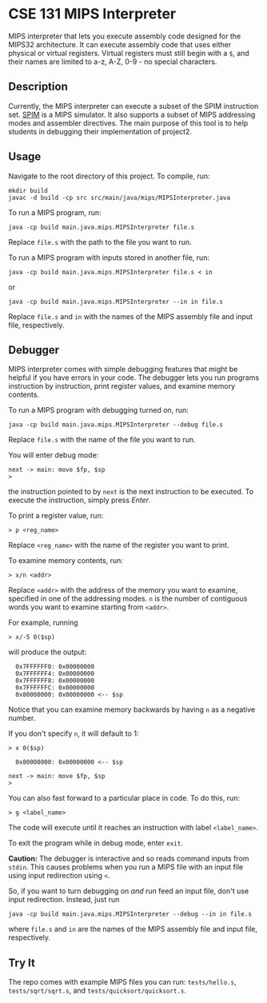 # CSE 131 MIPS Interpreter

MIPS interpreter that lets you execute assembly code designed for the MIPS32 architecture.
It can execute assembly code that uses either physical or virtual registers. Virtual registers must still begin with a `$`, and their names are limited to a-z, A-Z, 0-9 - no special characters.

## Description
Currently, the MIPS interpreter can execute a subset of the SPIM instruction set. [SPIM](https://en.wikipedia.org/wiki/SPIM#targetText=SPIM%20is%20a%20MIPS%20processor,the%20University%20of%20Wisconsin%E2%80%93Madison.) is a MIPS simulator. It also supports a subset of MIPS addressing modes and assembler directives. The main purpose of this tool is to help students in debugging their implementation of project2.

## Usage
Navigate to the root directory of this project. To compile, run:

```
mkdir build
javac -d build -cp src src/main/java/mips/MIPSInterpreter.java
```

To run a MIPS program, run:

```
java -cp build main.java.mips.MIPSInterpreter file.s
```

Replace `file.s` with the path to the file you want to run.

To run a MIPS program with inputs stored in another file, run:

```
java -cp build main.java.mips.MIPSInterpreter file.s < in
```

or

```
java -cp build main.java.mips.MIPSInterpreter --in in file.s
```

Replace `file.s` and `in` with the names of the MIPS assembly file and input file, respectively.

## Debugger
MIPS interpreter comes with simple debugging features that might be helpful if you have errors in
your code. The debugger lets you run programs instruction by instruction, print register values, and
examine memory contents.

To run a MIPS program with debugging turned on, run:

```
java -cp build main.java.mips.MIPSInterpreter --debug file.s
```

Replace `file.s` with the name of the file you want to run.

You will enter debug mode:

```
next -> main: move $fp, $sp
> 
```

the instruction pointed to by `next` is the next instruction to be executed. To execute the
instruction, simply press _Enter_.

To print a register value, run:

```
> p <reg_name>
```

Replace `<reg_name>` with the name of the register you want to print.

To examine memory contents, run:

```
> x/n <addr>
```

Replace `<addr>` with the address of the memory you want to examine,
specified in one of the addressing modes. `n` is the number of
contiguous words you want to examine starting from `<addr>`.

For example, running

```
> x/-5 0($sp)
```

will produce the output:

```
  0x7FFFFFF0: 0x00000000
  0x7FFFFFF4: 0x00000000
  0x7FFFFFF8: 0x00000000
  0x7FFFFFFC: 0x00000000
  0x80000000: 0x00000000 <-- $sp
```

Notice that you can examine memory backwards by having `n` as a negative number.

If you don't specify `n`, it will default to 1:

```
> x 0($sp)

  0x80000000: 0x00000000 <-- $sp

next -> main: move $fp, $sp
>
```

You can also fast forward to a particular place in code. To do this, run:

```
> g <label_name>
```

The code will execute until it reaches an instruction with label `<label_name>`.

To exit the program while in debug mode, enter `exit`.

**Caution:** The debugger is interactive and so reads command inputs from `stdin`. This causes
problems when you run a MIPS file with an input file using input redirection using `<`.

So, if you want to turn debugging on _and_ run feed an input file, don't use input redirection. Instead, just
run

```
java -cp build main.java.mips.MIPSInterpreter --debug --in in file.s
```

where `file.s` and `in` are the names of the MIPS assembly file and input file, respectively.

## Try It
The repo comes with example MIPS files you can run: `tests/hello.s`, `tests/sqrt/sqrt.s`, and `tests/quicksort/quicksort.s`. 





